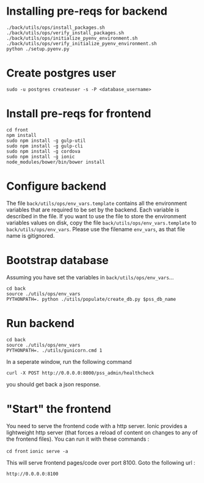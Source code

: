 # Installing pre-reqs for backend

```
./back/utils/ops/install_packages.sh
./back/utils/ops/verify_install_packages.sh
./back/utils/ops/initialize_pyenv_environment.sh
./back/utils/ops/verify_initialize_pyenv_environment.sh
python ./setup.pyenv.py
```

# Create postgres user

```
sudo -u postgres createuser -s -P <database_username>
```

# Install pre-reqs for frontend

```
cd front
npm install
sudo npm install -g gulp-util
sudo npm install -g gulp-cli
sudo npm install -g cordova
sudo npm install -g ionic
node_modules/bower/bin/bower install
```

# Configure backend

The file `back/utils/ops/env_vars.template` contains all the environment variables that are required to be set by the backend.  Each variable is described in the file.  If you want to use the file to store the environment variables values on disk, copy the file `back/utils/ops/env_vars.template` to `back/utils/ops/env_vars`.  Please use the filename `env_vars`, as that file name is gitignored.

# Bootstrap database

Assuming you have set the variables in `back/utils/ops/env_vars`...
```
cd back
source ./utils/ops/env_vars
PYTHONPATH=. python ./utils/populate/create_db.py $pss_db_name
```

# Run backend 

```
cd back
source ./utils/ops/env_vars
PYTHONPATH=. ./utils/gunicorn.cmd 1
```

In a seperate window, run the following command 

```
curl -X POST http://0.0.0.0:8000/pss_admin/healthcheck
```

you should get back a json response.


# "Start" the frontend

You need to serve the frontend code with a http server.  Ionic provides a lightweight http server (that forces a reload of content on changes to any of the frontend files).  You can run it with these commands :

`cd front`
`ionic serve -a`

This will serve frontend pages/code over port 8100.  Goto the following url : 

`http://0.0.0.0:8100`


